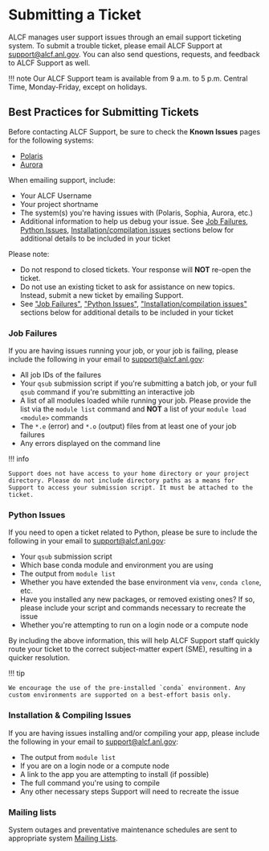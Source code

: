 # Submitting a Ticket

ALCF manages user support issues through an email support ticketing system. To submit a trouble ticket, please email ALCF Support at [support@alcf.anl.gov](mailto:support@alcf.anl.gov). You can also send questions, requests, and feedback to ALCF Support as well. 

!!! note
    Our ALCF Support team is available from 9 a.m. to 5 p.m. Central Time, Monday-Friday, except on holidays.

## Best Practices for Submitting Tickets

Before contacting ALCF Support, be sure to check the **Known Issues** pages for the following systems:

- [Polaris](../polaris/known-issues.md)
- [Aurora](../aurora/known-issues.md)
  
When emailing support, include:

- Your ALCF Username
- Your project shortname
- The system(s) you're having issues with (Polaris, Sophia, Aurora, etc.)
- Additional information to help us debug your issue. See [Job Failures](./technical-support.md#job-failures), [Python Issues](./technical-support.md#python-issues), [Installation/compilation issues](./technical-support.md#installation-compiling-issues) sections below for additional details to be included in your ticket

Please note:

- Do not respond to closed tickets. Your response will **NOT** re-open the ticket.
- Do not use an existing ticket to ask for assistance on new topics. Instead, submit a new ticket by emailing Support.
- See ["Job Failures"](./technical-support.md#job-failures), ["Python Issues"](./technical-support.md#python-issues), ["Installation/compilation issues"](./technical-support.md#installation-compiling-issues) sections below for additional details to be included in your ticket

### Job Failures

If you are having issues running your job, or your job is failing, please include the following in your email to [support@alcf.anl.gov](mailto:support@alcf.anl.gov):

* All job IDs of the failures
* Your `qsub` submission script if you're submitting a batch job, or your full `qsub` command if you're submitting an interactive job
* A list of all modules loaded while running your job. Please provide the list via the `module list` command and **NOT** a list of your `module load <module>` commands
* The `*.e` (error) and `*.o` (output) files from at least one of your job failures
* Any errors displayed on the command line

!!! info

    Support does not have access to your home directory or your project directory. Please do not include directory paths as a means for Support to access your submission script. It must be attached to the ticket.

### Python Issues

If you need to open a ticket related to Python, please be sure to include the following in your email to [support@alcf.anl.gov](mailto:support@alcf.anl.gov):

* Your `qsub` submission script
* Which base conda module and environment you are using
* The output from `module list`
* Whether you have extended the base environment via `venv`, `conda clone`, etc.
* Have you installed any new packages, or removed existing ones? If so, please include your script and commands necessary to recreate the issue
* Whether you're attempting to run on a login node or a compute node

By including the above information, this will help ALCF Support staff quickly route your ticket to the correct subject-matter expert (SME), resulting in a quicker resolution.

!!! tip 

    We encourage the use of the pre-installed `conda` environment. Any custom environments are supported on a best-effort basis only.

### Installation & Compiling Issues

If you are having issues installing and/or compiling your app, please include the following in your email to [support@alcf.anl.gov](mailto:support@alcf.anl.gov):

- The output from `module list`
- If you are on a login node or a compute node
- A link to the app you are attempting to install (if possible)
- The full command you're using to compile
- Any other necessary steps Support will need to recreate the issue

### Mailing lists

System outages and preventative maintenance schedules are sent to appropriate system [Mailing Lists](./mailing-lists.md).
